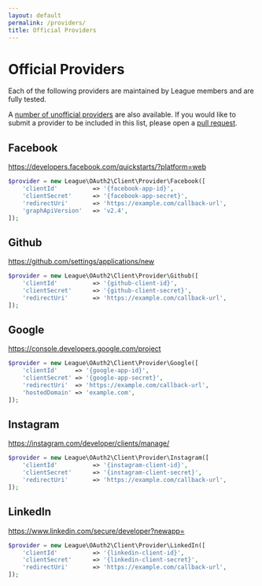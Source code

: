 ```yaml
---
layout: default
permalink: /providers/
title: Official Providers
---
```


# Official Providers

Each of the following providers are maintained by League members and are fully tested.

A [number of unofficial providers](https://github.com/thephpleague/oauth2-client/blob/master/README.PROVIDERS.md)
are also available. If you would like to submit a provider to be included in this
list, please open a [pull request](https://github.com/thephpleague/oauth2-client/pulls).

## Facebook

<https://developers.facebook.com/quickstarts/?platform=web>

~~~ php
$provider = new League\OAuth2\Client\Provider\Facebook([
    'clientId'          => '{facebook-app-id}',
    'clientSecret'      => '{facebook-app-secret}',
    'redirectUri'       => 'https://example.com/callback-url',
    'graphApiVersion'   => 'v2.4',
]);
~~~

## Github

<https://github.com/settings/applications/new>

~~~ php
$provider = new League\OAuth2\Client\Provider\Github([
    'clientId'          => '{github-client-id}',
    'clientSecret'      => '{github-client-secret}',
    'redirectUri'       => 'https://example.com/callback-url',
]);
~~~

## Google

<https://console.developers.google.com/project>

~~~ php
$provider = new League\OAuth2\Client\Provider\Google([
    'clientId'     => '{google-app-id}',
    'clientSecret' => '{google-app-secret}',
    'redirectUri'  => 'https://example.com/callback-url',
    'hostedDomain' => 'example.com',
]);
~~~

## Instagram

<https://instagram.com/developer/clients/manage/>

~~~ php
$provider = new League\OAuth2\Client\Provider\Instagram([
    'clientId'          => '{instagram-client-id}',
    'clientSecret'      => '{instagram-client-secret}',
    'redirectUri'       => 'https://example.com/callback-url',
]);
~~~

## LinkedIn

<https://www.linkedin.com/secure/developer?newapp=>

~~~ php
$provider = new League\OAuth2\Client\Provider\LinkedIn([
    'clientId'          => '{linkedin-client-id}',
    'clientSecret'      => '{linkedin-client-secret}',
    'redirectUri'       => 'https://example.com/callback-url',
]);
~~~
